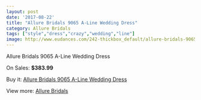 ```yaml
---
layout: post
date: '2017-08-22'
title: "Allure Bridals 9065 A-Line Wedding Dress"
category: Allure Bridals
tags: ["style","dress","crazy","wedding","line"]
image: http://www.eudances.com/242-thickbox_default/allure-bridals-9065-a-line-wedding-dress.jpg
---
```

Allure Bridals 9065 A-Line Wedding Dress

On Sales: **$383.99**
<a href="https://www.eudances.com/en/allure-bridals/75-allure-bridals-9065-a-line-wedding-dress.html"><amp-img layout="responsive" width="600" height="600" src="//www.eudances.com/242-thickbox_default/allure-bridals-9065-a-line-wedding-dress.jpg" alt="Allure Bridals 9065 A-Line Wedding Dress 0" /></a>
<a href="https://www.eudances.com/en/allure-bridals/75-allure-bridals-9065-a-line-wedding-dress.html"><amp-img layout="responsive" width="600" height="600" src="//www.eudances.com/244-thickbox_default/allure-bridals-9065-a-line-wedding-dress.jpg" alt="Allure Bridals 9065 A-Line Wedding Dress 1" /></a>
<a href="https://www.eudances.com/en/allure-bridals/75-allure-bridals-9065-a-line-wedding-dress.html"><amp-img layout="responsive" width="600" height="600" src="//www.eudances.com/243-thickbox_default/allure-bridals-9065-a-line-wedding-dress.jpg" alt="Allure Bridals 9065 A-Line Wedding Dress 2" /></a>

Buy it: [Allure Bridals 9065 A-Line Wedding Dress](https://www.eudances.com/en/allure-bridals/75-allure-bridals-9065-a-line-wedding-dress.html "Allure Bridals 9065 A-Line Wedding Dress")

View more: [Allure Bridals](https://www.eudances.com/en/2-allure-bridals "Allure Bridals")